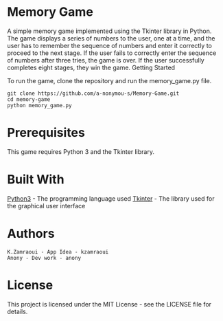 # Memory Game

A simple memory game implemented using the Tkinter library in Python. The game displays a series of numbers to the user, one at a time, and the user has to remember the sequence of numbers and enter it correctly to proceed to the next stage. If the user fails to correctly enter the sequence of numbers after three tries, the game is over. If the user successfully completes eight stages, they win the game.
Getting Started

To run the game, clone the repository and run the memory_game.py file.

``
git clone https://github.com/a-nonymou-s/Memory-Game.git
``
<br />
``
cd memory-game 
``
<br />
``
python memory_game.py 
``

# Prerequisites

This game requires Python 3 and the Tkinter library.

# Built With
[Python3](https://www.python.org/) - The programming language used
[Tkinter](https://docs.python.org/3/library/tkinter.html) - The library used for the graphical user interface

# Authors
    K.Zamraoui - App Idea - kzamraoui
    Anony - Dev work - anony

# License

This project is licensed under the MIT License - see the LICENSE file for details.

